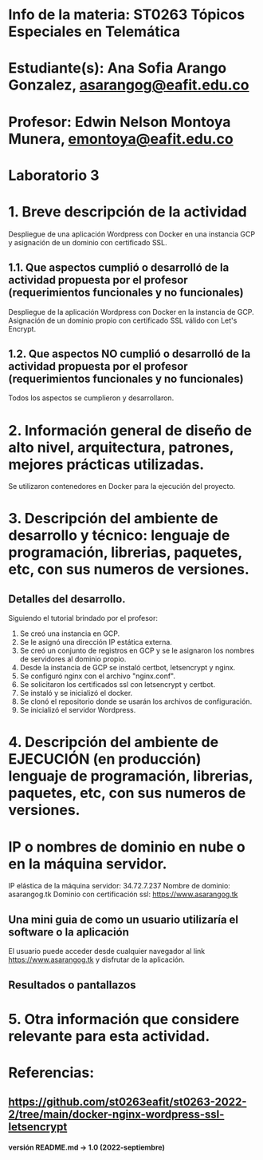 # Info de la materia: ST0263 Tópicos Especiales en Telemática
#
# Estudiante(s): Ana Sofia Arango Gonzalez, asarangog@eafit.edu.co
#
# Profesor: Edwin Nelson Montoya Munera, emontoya@eafit.edu.co
#
# Laboratorio 3
#
# 1. Breve descripción de la actividad
Despliegue de una aplicación Wordpress con Docker en una instancia GCP y asignación de un dominio con certificado SSL.

## 1.1. Que aspectos cumplió o desarrolló de la actividad propuesta por el profesor (requerimientos funcionales y no funcionales)
Despliegue de la aplicación Wordpress con Docker en la instancia de GCP. Asignación de un dominio propio con certificado SSL válido con Let's Encrypt.

## 1.2. Que aspectos NO cumplió o desarrolló de la actividad propuesta por el profesor (requerimientos funcionales y no funcionales)
Todos los aspectos se cumplieron y desarrollaron.

# 2. Información general de diseño de alto nivel, arquitectura, patrones, mejores prácticas utilizadas.
Se utilizaron contenedores en Docker para la ejecución del proyecto.

# 3. Descripción del ambiente de desarrollo y técnico: lenguaje de programación, librerias, paquetes, etc, con sus numeros de versiones.

## Detalles del desarrollo.
Siguiendo el tutorial brindado por el profesor:
1. Se creó una instancia en GCP.
2. Se le asignó una dirección IP estática externa.
3. Se creó un conjunto de registros en GCP y se le asignaron los nombres de servidores al dominio propio.
4. Desde la instancia de GCP se instaló certbot, letsencrypt y nginx.
5. Se configuró nginx con el archivo "nginx.conf".
6. Se solicitaron los certificados ssl con letsencrypt y certbot.
7. Se instaló y se inicializó el docker.
8. Se clonó el repositorio donde se usarán los archivos de configuración.
9. Se inicializó el servidor Wordpress.

# 4. Descripción del ambiente de EJECUCIÓN (en producción) lenguaje de programación, librerias, paquetes, etc, con sus numeros de versiones.

# IP o nombres de dominio en nube o en la máquina servidor.
IP elástica de la máquina servidor: 34.72.7.237
Nombre de dominio: asarangog.tk
Dominio con certificación ssl: https://www.asarangog.tk

## Una mini guia de como un usuario utilizaría el software o la aplicación
El usuario puede acceder desde cualquier navegador al link https://www.asarangog.tk y disfrutar de la aplicación.

## Resultados o pantallazos 

# 5. Otra información que considere relevante para esta actividad.

# Referencias:
## https://github.com/st0263eafit/st0263-2022-2/tree/main/docker-nginx-wordpress-ssl-letsencrypt

#### versión README.md -> 1.0 (2022-septiembre)